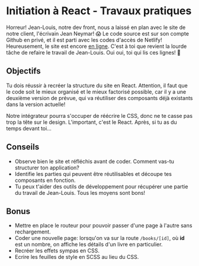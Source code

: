 # Initiation à React - Travaux pratiques

Horreur! Jean-Louis, notre dev front, nous a laissé en plan avec le site de notre client, l'écrivain Jean Neymar! 😱 Le code source est sur son compte Github en privé, et il est parti avec les codes d'accès de Netlify! Heureusement, le site est encore [en ligne](https://jean-neymar.netlify.com/). C'est à toi que revient la lourde tâche de refaire le travail de Jean-Louis. Oui oui, toi qui lis ces lignes! 👀

## Objectifs

Tu dois réussir à recréer la structure du site en React. Attention, il faut que le code soit le mieux organisé et le mieux factorisé possible, car il y a une deuxième version de prévue, qui va réutiliser des composants déjà existants dans la version actuelle!

Notre intégrateur pourra s'occuper de réécrire le CSS, donc ne te casse pas trop la tête sur le design. L'important, c'est le React. Après, si tu as du temps devant toi...

## Conseils

- Observe bien le site et réfléchis avant de coder. Comment vas-tu structurer ton application?
- Identifie les parties qui peuvent être réutilisables et découpe tes composants en fonction.
- Tu peux t'aider des outils de développement pour récupérer une partie du travail de Jean-Louis. Tous les moyens sont bons!

## Bonus

- Mettre en place le routeur pour pouvoir passer d'une page à l'autre sans rechargement.
- Coder une nouvelle page: lorsqu'on va sur la route `/books/[id]`, où **id** est un nombre, on affiche les détails d'un livre en particulier.
- Recréer les effets sympas en CSS.
- Ecrire les feuilles de style en SCSS au lieu du CSS.
